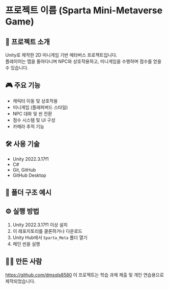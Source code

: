 # 프로젝트 이름 (Sparta Mini-Metaverse Game)

## 📌 프로젝트 소개
Unity로 제작한 2D 미니게임 기반 메타버스 프로젝트입니다.  
플레이어는 맵을 돌아다니며 NPC와 상호작용하고, 미니게임을 수행하며 점수를 얻을 수 있습니다.

## 🎮 주요 기능
- 캐릭터 이동 및 상호작용
- 미니게임 (플래피버드 스타일)
- NPC 대화 및 씬 전환
- 점수 시스템 및 UI 구성
- 카메라 추적 기능

## 🛠 사용 기술
- Unity 2022.3.17f1
- C#
- Git, GitHub
- GitHub Desktop

## 📁 폴더 구조 예시



## ⚙️ 실행 방법
1. Unity 2022.3.17f1 이상 설치
2. 이 레포지토리를 클론하거나 다운로드
3. Unity Hub에서 `Sparta_Meta` 폴더 열기
4. 메인 씬을 실행

## 🙋‍♂️ 만든 사람
https://github.com/dmsqls8580 
이 프로젝트는 학습 과제 제출 및 개인 연습용으로 제작되었습니다.
